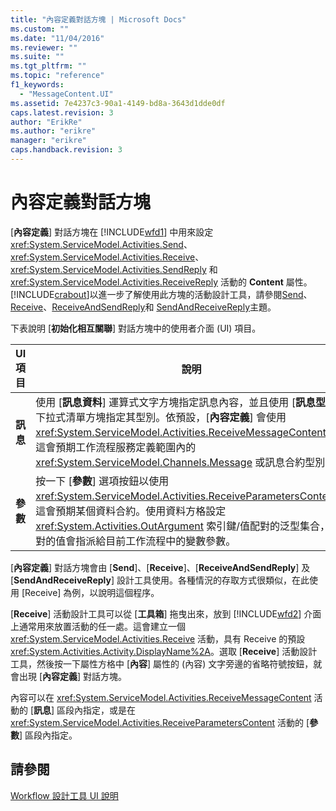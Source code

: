 ```yaml
---
title: "內容定義對話方塊 | Microsoft Docs"
ms.custom: ""
ms.date: "11/04/2016"
ms.reviewer: ""
ms.suite: ""
ms.tgt_pltfrm: ""
ms.topic: "reference"
f1_keywords: 
  - "MessageContent.UI"
ms.assetid: 7e4237c3-90a1-4149-bd8a-3643d1dde0df
caps.latest.revision: 3
author: "ErikRe"
ms.author: "erikre"
manager: "erikre"
caps.handback.revision: 3
---
```

# 內容定義對話方塊
\[**內容定義**\] 對話方塊在 [!INCLUDE[wfd1](../workflow-designer/includes/wfd1_md.md)] 中用來設定 <xref:System.ServiceModel.Activities.Send>、 <xref:System.ServiceModel.Activities.Receive>、<xref:System.ServiceModel.Activities.SendReply> 和 <xref:System.ServiceModel.Activities.ReceiveReply> 活動的 **Content** 屬性。[!INCLUDE[crabout](../test/includes/crabout_md.md)]以進一步了解使用此方塊的活動設計工具，請參閱[Send](../workflow-designer/send-activity-designer.md)、 [Receive](../workflow-designer/receive-activity-designer.md)、[ReceiveAndSendReply](../workflow-designer/receiveandsendreply-template-designer.md)和 [SendAndReceiveReply](../workflow-designer/sendandreceivereply-template-designer.md)主題。  
  
 下表說明 \[**初始化相互關聯**\] 對話方塊中的使用者介面 \(UI\) 項目。  
  
|UI 項目|說明|  
|-----------|--------|  
|**訊息**|使用 \[**訊息資料**\] 運算式文字方塊指定訊息內容，並且使用 \[**訊息型別**\] 下拉式清單方塊指定其型別。依預設，\[**內容定義**\] 會使用 <xref:System.ServiceModel.Activities.ReceiveMessageContent>，而這會預期工作流程服務定義範圍內的 <xref:System.ServiceModel.Channels.Message> 或訊息合約型別。|  
|**參數**|按一下 \[**參數**\] 選項按鈕以使用 <xref:System.ServiceModel.Activities.ReceiveParametersContent>，這會預期某個資料合約。使用資料方格設定 <xref:System.Activities.OutArgument> 索引鍵\/值配對的泛型集合，配對的值會指派給目前工作流程中的變數參數。|  
  
 \[**內容定義**\] 對話方塊會由 \[**Send**\]、\[**Receive**\]、\[**ReceiveAndSendReply**\] 及 \[**SendAndReceiveReply**\] 設計工具使用。各種情況的存取方式很類似，在此使用 \[Receive\] 為例，以說明這個程序。  
  
 \[**Receive**\] 活動設計工具可以從 \[**工具箱**\] 拖曳出來，放到 [!INCLUDE[wfd2](../workflow-designer/includes/wfd2_md.md)] 介面上通常用來放置活動的任一處。這會建立一個 <xref:System.ServiceModel.Activities.Receive> 活動，具有 Receive 的預設 <xref:System.Activities.Activity.DisplayName%2A>。選取 \[**Receive**\] 活動設計工具，然後按一下屬性方格中 \[**內容**\] 屬性的 \(內容\) 文字旁邊的省略符號按鈕，就會出現 \[**內容定義**\] 對話方塊。  
  
 內容可以在 <xref:System.ServiceModel.Activities.ReceiveMessageContent> 活動的 \[**訊息**\] 區段內指定，或是在 <xref:System.ServiceModel.Activities.ReceiveParametersContent> 活動的 \[**參數**\] 區段內指定。  
  
## 請參閱  
 [Workflow 設計工具 UI 說明](../workflow-designer/workflow-designer-ui-help.md)